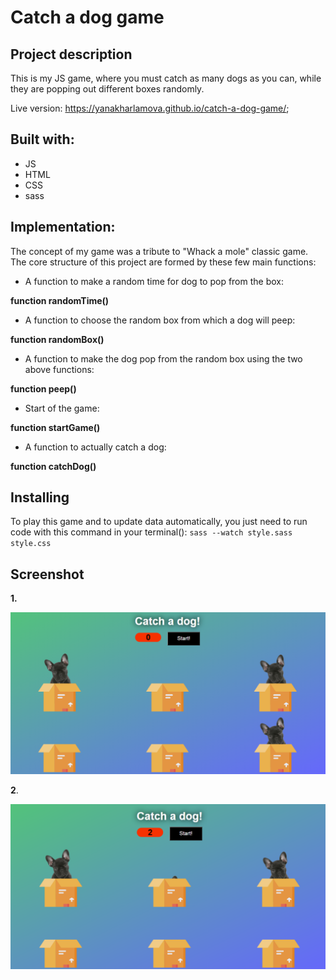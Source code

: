 # Catch a dog game
## Project description
This is my JS game, where you must catch as many dogs as you can, while they are popping out different boxes randomly.

Live version:  https://yanakharlamova.github.io/catch-a-dog-game/;
## Built with:
* JS
* HTML
* CSS
* sass
## Implementation:
The concept of my game was a tribute to "Whack a mole" classic game.
The core structure of this project are formed by these few main functions:
* A function to make a random time for dog to pop from the box:

**function randomTime()**

* A function to choose the random box from which a dog will peep:

**function randomBox()**

* A function to make the dog pop from the random box using the two above functions:

**function peep()**
* Start of the game:

**function startGame()**
* A function to actually catch a dog:

**function catchDog()**
## Installing
To play this game and to update data automatically, you just need to run code with this command in your terminal():
`sass --watch style.sass style.css`
## Screenshot
**1.**

![](screenshot/catch-a-dog-game.PNG)

**2**. 

![](screenshot/catch-a-dog-game2.PNG)
